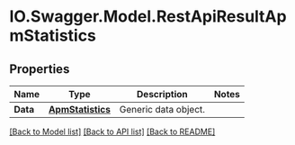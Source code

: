 # IO.Swagger.Model.RestApiResultApmStatistics
## Properties

Name | Type | Description | Notes
------------ | ------------- | ------------- | -------------
**Data** | [**ApmStatistics**](ApmStatistics.md) | Generic data object. | 

[[Back to Model list]](../README.md#documentation-for-models) [[Back to API list]](../README.md#documentation-for-api-endpoints) [[Back to README]](../README.md)

